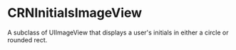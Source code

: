 # CRNInitialsImageView

A subclass of UIImageView that displays a user's initials in either a circle or rounded rect. 

